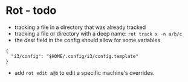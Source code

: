# Rot - todo

- tracking a file in a directory that was already tracked
- tracking a file or directory with a deep name: `rot track x -n a/b/c`
- the *dest* field in the config should allow for some variables
```
{
  "i3/config": "$HOME/.config/i3/config.template"
}
```
- add `rot edit a@b` to edit a specific machine's overrides.
